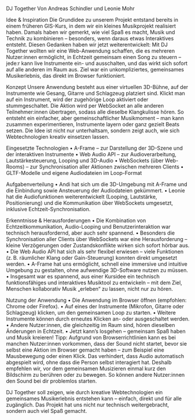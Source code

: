 
DJ Together 
Von Andreas Schindler und Leonie Mohr

Idee & Inspiration
Die Grundidee zu unserem Projekt entstand bereits in einem früheren GIS-Kurs, in dem wir ein kleines Musikprojekt realisiert haben. Damals haben wir gemerkt, wie viel Spaß es macht, Musik und Technik zu kombinieren – besonders, wenn daraus etwas Interaktives entsteht.
Diesen Gedanken haben wir jetzt weiterentwickelt: Mit DJ Together wollten wir eine Web-Anwendung schaffen, die es mehreren Nutzer:innen ermöglicht, in Echtzeit gemeinsam einen Song zu steuern – jede:r kann live Instrumente ein- und ausschalten, und das wirkt sich sofort auf alle anderen im Raum aus. Ziel war ein unkompliziertes, gemeinsames Musikerlebnis, das direkt im Browser funktioniert.

Konzept
Unsere Anwendung besteht aus einer virtuellen 3D-Bühne, auf der Instrumente wie Gesang, Gitarre und Schlagzeug platziert sind. Klickt man auf ein Instrument, wird der zugehörige Loop aktiviert oder stummgeschaltet. Die Aktion wird per WebSocket an alle anderen Teilnehmer:innen übertragen, sodass alle dieselbe Klangkulisse hören.
So entsteht ein einfacher, aber gemeinschaftlicher Musikmoment – man kann zusammen experimentieren, Instrumente layern oder ganz gezielt Beats setzen. Die Idee ist nicht nur unterhaltsam, sondern zeigt auch, wie sich Webtechnologien kreativ einsetzen lassen.

Eingesetzte Technologien
•	A-Frame – zur Darstellung der 3D-Szene und der interaktiven Instrumente
•	Web Audio API – zur Audioverarbeitung, Lautstärkesteuerung, Looping und 3D-Audio
•	WebSockets (über Web-Rooms) – zur Synchronisation aller Aktionen zwischen mehreren Clients
•	GLTF-Modelle und eigene Audiodateien im Loop-Format

Aufgabenverteilung
•	Andi hat sich um die 3D-Umgebung mit A-Frame und die Einbindung sowie Ansteuerung der Audiodateien gekümmert.
•	Leonie hat die Audiofunktionen weiterentwickelt (Looping, Lautstärke, Positionierung) und die Kommunikation über WebSockets umgesetzt, inklusive Echtzeit-Synchronisation.

Erkenntnisse & Herausforderungen
•	Die Kombination von Echtzeitkommunikation, Audio-Looping und Benutzerinteraktion war technisch herausfordernd, aber auch sehr spannend.
•	Besonders die Synchronisation aller Clients über WebSockets war eine Herausforderung – kleine Verzögerungen oder Zustandskonflikte wirken sich sofort hörbar aus.
•	Die Web Audio API hat sich als sehr flexibel erwiesen – viele Funktionen (z. B. räumlicher Klang oder Gain-Steuerung) konnten direkt umgesetzt werden.
•	A-Frame hat uns ermöglicht, schnell eine immersive und intuitive Umgebung zu gestalten, ohne aufwendige 3D-Software nutzen zu müssen.
•	Insgesamt war es spannend, aus einer Kursidee ein technisch funktionsfähiges und interaktives Musiktool zu entwickeln – mit dem Ziel, Menschen kollaborativ Musik „erleben“ zu lassen, nicht nur zu hören.

Nutzung der Anwendung
•	Die Anwendung im Browser öffnen (empfohlen: Chrome oder Firefox).
•	Auf eines der Instrumente (Mikrofon, Gitarre oder Schlagzeug) klicken, um den gemeinsamen Loop zu starten.
•	Weitere Instrumente können durch erneutes Klicken an- oder ausgeschaltet werden.
•	Andere Nutzer:innen, die gleichzeitig im Raum sind, hören dieselben Änderungen in Echtzeit.
•	Jetzt kann’s losgehen – gemeinsam Spaß haben und Musik kreieren!
Tipp:
Aufgrund von Browserrichtlinien kann es bei manchen Nutzer:innen vorkommen, dass der Sound nicht startet, bevor sie selbst eine Aktion im Browser gemacht haben – zum Beispiel eine Mausbewegung oder einen Klick. Das verhindert, dass Audio automatisch abgespielt wird, ohne dass die Person selbst interagiert hat. Deshalb empfehlen wir, vor dem gemeinsamen Musizieren einmal kurz den Bildschirm zu berühren oder zu bewegen. So können andere Nutzer:innen den Sound bei dir problemlos starten.

DJ Together soll zeigen, wie durch kreative Webtechnologien ein gemeinsames Musikerlebnis entstehen kann – einfach, direkt und für alle zugänglich. Das Projekt hat uns nicht nur technisch weitergebracht, sondern auch viel Spaß gemacht.

